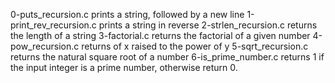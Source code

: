 0-puts_recursion.c prints a string, followed by a new line
1-print_rev_recursion.c prints a string in reverse
2-strlen_recursion.c returns the length of a string
3-factorial.c returns the factorial of a given number
4-pow_recursion.c returns of x raised to the power of y
5-sqrt_recursion.c returns the natural square root of a number
6-is_prime_number.c returns 1 if the input integer is a prime number, otherwise return 0.


